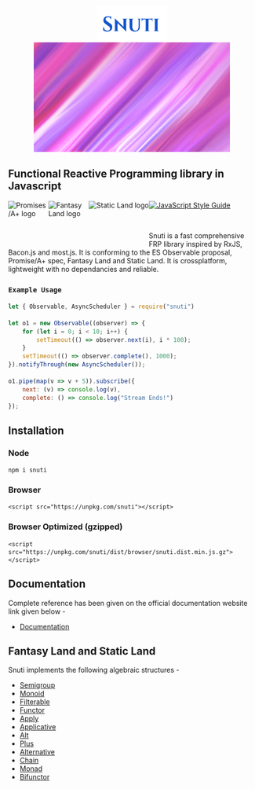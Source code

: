 <!-- ### <img src="./Snuti.png" /> -->
<div align="center">
<img src="./snuti2.svg" height="70em" width="140em"/>
<br>
<img src="./snutiexpression.png" />
</div>

## Functional Reactive Programming library in Javascript

<a href="https://promisesaplus.com/">
    <img src="https://promisesaplus.com/assets/logo-small.png" width="82" height="82" alt="Promises/A+ logo"
         title="Promises/A+ 1.0 compliant" align="left" />
</a>
<a href="https://github.com/fantasyland/fantasy-land"><img width="82" height="82" alt="Fantasy Land logo" src="https://raw.github.com/puffnfresh/fantasy-land/master/logo.png" align="left"></a>
<a href="https://github.com/fantasyland/static-land"><img height="82" alt="Static Land logo" src="https://raw.githubusercontent.com/fantasyland/static-land/master/logo/logo.png" align="left"></a>

[![JavaScript Style Guide](https://cdn.rawgit.com/standard/standard/master/badge.svg)](https://github.com/standard/standard)

<br>

Snuti is a fast comprehensive FRP library inspired by RxJS, Bacon.js and most.js. It is conforming to the ES Observable proposal, Promise/A+ spec, Fantasy Land and Static Land. It is crossplatform, lightweight with no dependancies and reliable.

### `Example Usage`

```javascript
let { Observable, AsyncScheduler } = require("snuti")

let o1 = new Observable((observer) => {
    for (let i = 0; i < 10; i++) {
        setTimeout(() => observer.next(i), i * 100);
    }
    setTimeout(() => observer.complete(), 1000);
}).notifyThrough(new AsyncScheduler());

o1.pipe(map(v => v + 5)).subscribe({
    next: (v) => console.log(v),
    complete: () => console.log("Stream Ends!")
});
```

## Installation

### Node
```
npm i snuti
```
### Browser
```
<script src="https://unpkg.com/snuti"></script>
```
### Browser Optimized (gzipped)
```
<script src="https://unpkg.com/snuti/dist/browser/snuti.dist.min.js.gz"></script>
```

## Documentation
Complete reference has been given on the official documentation website link given below - <br>
* [Documentation](https://snuti.archan.io)

## Fantasy Land and Static Land

Snuti implements the following algebraic structures -
* [Semigroup](https://github.com/fantasyland/fantasy-land#semigroup)
* [Monoid](https://github.com/fantasyland/fantasy-land#monoid)
* [Filterable](https://github.com/fantasyland/fantasy-land#filterable)
* [Functor](https://github.com/fantasyland/fantasy-land#functor)
* [Apply](https://github.com/fantasyland/fantasy-land#apply)
* [Applicative](https://github.com/fantasyland/fantasy-land#applicative)
* [Alt](https://github.com/fantasyland/fantasy-land#alt)
* [Plus](https://github.com/fantasyland/fantasy-land#plus)
* [Alternative](https://github.com/fantasyland/fantasy-land#alternative)
* [Chain](https://github.com/fantasyland/fantasy-land#chain)
* [Monad](https://github.com/fantasyland/fantasy-land#monad)
* [Bifunctor](https://github.com/fantasyland/fantasy-land#bifunctor)

